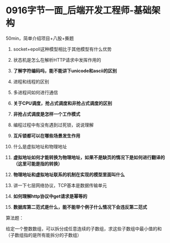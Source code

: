 # 0916字节一面\_后端开发工程师-基础架构

50min，简单介绍项目+八股+撕题

1.  socket+epoll这种模型相比于其他模型有什么优势

2.  状态机是怎么在解析HTTP请求中发挥作用的

3.  **了解字符编码吗，能不能讲下unicode和ascii的区别**

4.  进程和线程的区别

5.  多进程间如何进行通信

6.  **关于CPU调度，抢占式调度和非抢占式调度的区别**

7.  **非抢占式调度是怎样一个工作模式**

8.  编程过程中有没有遇到过死锁，说说理解

9.  **互斥锁都可以在哪些场景发生作用**

10. 什么是虚拟地址和物理地址

11. **虚拟地址如何才能转换为物理地址，如果不是缺页的情况下是如何进行翻译的（这里可能是指的转换）**

12. **物理地址和虚拟地址联系的机制在实现的模型里面叫什么**

13. 讲一下七层网络协议，TCP基本是数据传输单元

14. **如何理解http协议中get请求是幂等的**

15. **数据库第二范式是什么，能不能举个例子什么情况下会违反第二范式**

算法题：

给定一个整数数组，可以拆分成任意连续的子数组，求这些子数组中最小值的和（子数组指的是所有能拆分的子数组）
